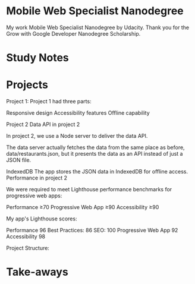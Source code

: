 # Mobile Web Specialist Nanodegree

My work Mobile Web Specialist Nanodegree by Udacity.
Thank you for the Grow with Google Developer Nanodegree Scholarship.


# Study Notes 


# Projects 

Project 1: 
Project 1 had three parts:

Responsive design
Accessibility features
Offline capability

Project 2
Data API in project 2

In project 2, we use a Node server to deliver the data API.


The data server actually fetches the data from the same place as before, data/restaurants.json, but it presents the data as an API instead of just a JSON file.

IndexedDB
The app stores the JSON data in IndexedDB for offline access.
Performance in project 2

We were required to meet Lighthouse performance benchmarks for progressive web apps:

Performance ≥70
Progressive Web App ≥90
Accessibility ≥90

My app's Lighthouse scores:

Performance 96
Best Practices: 86 
SEO: 100 
Progressive Web App 92
Accessibility 98

Project Structure: 


# Take-aways 
